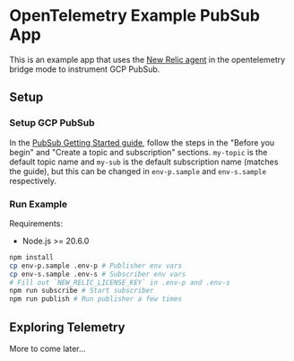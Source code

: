 # OpenTelemetry Example PubSub App

This is an example app that uses the [New Relic agent](https://github.com/newrelic/node-newrelic) in the opentelemetry bridge mode to instrument GCP PubSub.

## Setup

### Setup GCP PubSub

In the [PubSub Getting Started guide](https://cloud.google.com/pubsub/docs/publish-receive-messages-client-library#before-you-begin), follow the steps in the "Before you begin" and "Create a topic and subscription" sections. `my-topic` is the default topic name and `my-sub` is the default subscription name (matches the guide), but this can be changed in `env-p.sample` and `env-s.sample` respectively.

### Run Example

Requirements:

+ Node.js >= 20.6.0

```sh
npm install
cp env-p.sample .env-p # Publisher env vars
cp env-s.sample .env-s # Subscriber env vars
# Fill out `NEW_RELIC_LICENSE_KEY` in .env-p and .env-s
npm run subscribe # Start subscriber
npm run publish # Run publisher a few times
```

## Exploring Telemetry

More to come later...
